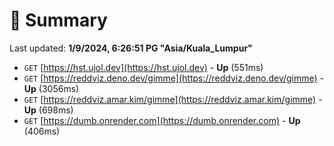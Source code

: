 # 📖 Summary
Last updated: **1/9/2024, 6:26:51 PG "Asia/Kuala_Lumpur"**

- `GET` [https://hst.ujol.dev](https://hst.ujol.dev) - **Up** (551ms)
- `GET` [https://reddviz.deno.dev/gimme](https://reddviz.deno.dev/gimme) - **Up** (3056ms)
- `GET` [https://reddviz.amar.kim/gimme](https://reddviz.amar.kim/gimme) - **Up** (698ms)
- `GET` [https://dumb.onrender.com](https://dumb.onrender.com) - **Up** (406ms)
